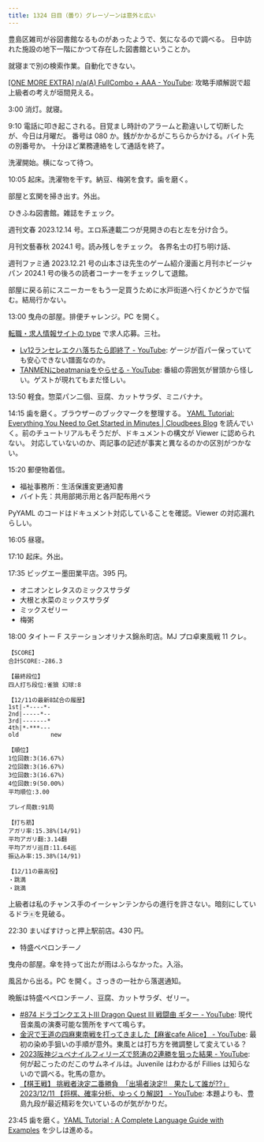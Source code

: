 ```yaml
---
title: 1324 日目（曇り）グレーゾーンは意外と広い
---
```


豊島区雑司が谷図書館なるものがあったようで、気になるので調べる。
日中訪れた施設の地下一階にかつて存在した図書館ということか。

就寝まで別の検索作業。自動化できない。

[[ONE MORE EXTRA] n/a(A) FullCombo + AAA - YouTube](https://www.youtube.com/watch?v=yEg17V9PzjM):
攻略手順解説で超上級者の考えが垣間見える。

3:00 消灯。就寝。

9:10 電話に叩き起こされる。目覚まし時計のアラームと勘違いして切断したが、今日は月曜だ。
番号は 080 か。銭がかかるがこちらからかける。バイト先の別番号か。
十分ほど業務連絡をして通話を終了。

洗濯開始。横になって待つ。

10:05 起床。洗濯物を干す。納豆、梅粥を食す。歯を磨く。

部屋と玄関を掃き出す。外出。

ひきふね図書館。雑誌をチェック。

週刊文春 2023.12.14 号。エロ系連載二つが見開きの右と左を分け合う。

月刊文藝春秋 2024.1 号。読み残しをチェック。
各界名士の打ち明け話、

週刊ファミ通 2023.12.21 号の山本さほ先生のゲーム紹介漫画と月刊ホビージャパン 2024.1 号の後ろの読者コーナーをチェックして退館。

部屋に戻る前にスニーカーをもう一足買うために水戸街道へ行くかどうかで悩む。結局行かない。

13:00 曳舟の部屋。排便チャレンジ。PC を開く。

[転職・求人情報サイトの type](https://type.jp/) で求人応募。三社。

* [Lv12ランセレエクハ落ちたら即終了 - YouTube](https://www.youtube.com/watch?v=CD0OOIyW2Eg):
  ゲージが百パー保っていても安心できない譜面なのか。
* [TANMENにbeatmaniaをやらせる - YouTube](https://www.youtube.com/watch?v=WCGBX12IJko):
  番組の雰囲気が冒頭から怪しい。ゲストが現れてもまだ怪しい。

13:50 軽食。惣菜パン二個、豆腐、カットサラダ、ミニバナナ。

14:15 歯を磨く。ブラウザーのブックマークを整理する。
[YAML Tutorial: Everything You Need to Get Started in Minutes | Cloudbees Blog](https://www.cloudbees.com/blog/yaml-tutorial-everything-you-need-get-started#outline-indentation-and-whitespace)
を読んでいく。前のチュートリアルもそうだが、ドキュメントの構文が Viewer に認められない。
対応していないのか、両記事の記述が事実と異なるのかの区別がつかない。

15:20 郵便物着信。

* 福祉事務所：生活保護変更通知書
* バイト先：共用部掲示用と各戸配布用ペラ

PyYAML のコードはドキュメント対応していることを確認。Viewer の対応漏れらしい。

16:05 昼寝。

17:10 起床。外出。

17:35 ビッグエー墨田業平店。395 円。

* オニオンとレタスのミックスサラダ
* 大根と水菜のミックスサラダ
* ミックスゼリー
* 梅粥

18:00 タイトー F ステーションオリナス錦糸町店。MJ プロ卓東風戦 11 クレ。

```text
【SCORE】
合計SCORE:-286.3

【最終段位】
四人打ち段位:雀狼 幻球:8

【12/11の最新8試合の履歴】
1st|-*----*-
2nd|-----*--
3rd|-------*
4th|*-***---
old         new

【順位】
1位回数:3(16.67%)
2位回数:3(16.67%)
3位回数:3(16.67%)
4位回数:9(50.00%)
平均順位:3.00

プレイ局数:91局

【打ち筋】
アガリ率:15.38%(14/91)
平均アガリ翻:3.14翻
平均アガリ巡目:11.64巡
振込み率:15.38%(14/91)

【12/11の最高役】
・跳満
・跳満
```

上級者は私のチャンス手のイーシャンテンからの進行を許さない。暗刻にしているドラ🀀を見破る。

22:30 まいばすけっと押上駅前店。430 円。

* 特盛ペペロンチーノ

曳舟の部屋。傘を持って出たが雨はふらなかった。入浴。

風呂から出る。PC を開く。さっきの一社から落選通知。

晩飯は特盛ペペロンチーノ、豆腐、カットサラダ、ゼリー。

* [#874 ドラゴンクエストⅢ Dragon Quest III 戦闘曲 ギター - YouTube](https://www.youtube.com/watch?v=apy4rrcfaLI):
  現代音楽風の演奏可能な箇所をすべて鳴らす。
* [金沢で王道の四麻東南戦を打ってきました【麻雀cafe Alice】 - YouTube](https://www.youtube.com/watch?v=Qr1MbmZL4jo):
  最初の染め手狙いの手順が意外。東風とは打ち方を微調整して変えている？
* [2023阪神ジュベナイルフィリーズで怒涛の2連勝を狙った結果 - YouTube](https://www.youtube.com/watch?v=U1g5dgNoX6g):
  何が起こったのだこのサムネイルは。Juvenile はわかるが Fillies は知らないので調べる。牝馬の意か。
* [【棋王戦】 挑戦者決定二番勝負　「出場者決定!!　果たして誰が??」 2023/12/11 【将棋、確率分析、ゆっくり解説】 - YouTube](https://www.youtube.com/watch?v=cADFW1IS9Cg):
  本題よりも、豊島九段が最近精彩を欠いているのが気がかりだ。

23:45 歯を磨く。[YAML Tutorial : A Complete Language Guide with Examples](https://spacelift.io/blog/yaml)
を少しは進める。
